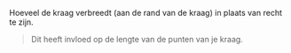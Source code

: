 
Hoeveel de kraag verbreedt (aan de rand van de kraag) in plaats van recht te zijn.

> Dit heeft invloed op de lengte van de punten van je kraag.

